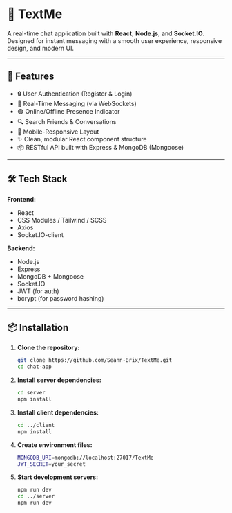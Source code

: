 # 💬 TextMe

A real-time chat application built with **React**, **Node.js**, and **Socket.IO**. Designed for instant messaging with a smooth user experience, responsive design, and modern UI.

---

## 🚀 Features

- 🔒 User Authentication (Register & Login)
- 💬 Real-Time Messaging (via WebSockets)
- 🟢 Online/Offline Presence Indicator
- 🔍 Search Friends & Conversations
- 📱 Mobile-Responsive Layout
- ✨ Clean, modular React component structure
- 📦 RESTful API built with Express & MongoDB (Mongoose)

---

## 🛠️ Tech Stack

**Frontend:**
- React
- CSS Modules / Tailwind / SCSS
- Axios
- Socket.IO-client

**Backend:**
- Node.js
- Express
- MongoDB + Mongoose
- Socket.IO
- JWT (for auth)
- bcrypt (for password hashing)

---

## 📦 Installation

1. **Clone the repository:**

   ```bash
   git clone https://github.com/Seann-Brix/TextMe.git
   cd chat-app

2. **Install server dependencies:**
   ```bash
   cd server
   npm install

4. **Install client dependencies:**
   ```bash
   cd ../client
   npm install

5. **Create environment files:**
   ```bash
   MONGODB_URI=mongodb://localhost:27017/TextMe
   JWT_SECRET=your_secret

6. **Start development servers:**
   ```bash
   npm run dev
   cd ../server
   npm run dev
